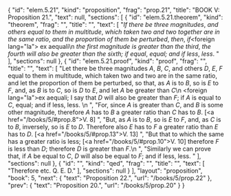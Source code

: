 {
  "id": "elem.5.21",
  "kind": "proposition",
  "frag": "prop.21",
  "title": "BOOK V: Proposition 21.",
  "text": null,
  "sections": [
    {
      "id": "elem.5.21.theorem",
      "kind": "theorem",
      "frag": "",
      "title": "",
      "text": [
        "<var>If there be three magnitudes</var>, <var>and others equal to them in multitude</var>, <var>which taken two and two together are in the same ratio</var>, <var>and the proportion of them be perturbed</var>, <var>then</var>, <var>if</var><foreign lang=\"la\"> ex aequali</foreign>\n       <var>the first magnitude is greater than the third</var>, <var>the fourth will also be greater than the sixth; if equal</var>, <var>equal; and if less</var>, <var>less</var>. "
      ],
      "sections": null
    },
    {
      "id": "elem.5.21.proof",
      "kind": "proof",
      "frag": "",
      "title": "",
      "text": [
        "Let there be three magnitudes <var>A</var>, <var>B</var>, <var>C</var>, and others <var>D</var>, <var>E</var>, <var>F</var> equal to them in multitude, which taken two and two are in the same ratio, and let the proportion of them be perturbed, so that, as <var>A</var> is to <var>B</var>, so is <var>E</var> to <var>F</var>, and, as <var>B</var> is to <var>C</var>, so is <var>D</var> to <var>E</var>, and let <var>A</var> be greater than <var>C</var>\n       <foreign lang=\"la\">ex aequali</foreign>; I say that <var>D</var> will also be greater than <var>F</var>; if <var>A</var> is equal to <var>C</var>, equal; and if less, less. \n      ",
        "For, since <var>A</var> is greater than <var>C</var>, and <var>B</var> is some other magnitude, therefore <var>A</var> has to <var>B</var> a greater ratio than <var>C</var> has to <var>B</var>. [<a href=\"/books/5/#prop.8\">V. 8</a>] ",
        "But, as <var>A</var> is to <var>B</var>, so is <var>E</var> to <var>F</var>, and, as <var>C</var> is to <var>B</var>, inversely, so is <var>E</var> to <var>D</var>. Therefore also <var>E</var> has to <var>F</var> a greater ratio than <var>E</var> has to <var>D</var>. [<a href=\"/books/5/#prop.13\">V. 13</a>] ",
        "But that to which the same has a greater ratio is less; [<a href=\"/books/5/#prop.10\">V. 10</a>] therefore <var>F</var> is less than <var>D</var>; therefore <var>D</var> is greater than <var>F</var>.\n       ",
        "Similarly we can prove that, if <var>A</var> be equal to <var>C</var>, <var>D</var> will also be equal to <var>F</var>; and if less, less. "
      ],
      "sections": null
    },
    {
      "id": "",
      "kind": "qed",
      "frag": "",
      "title": "",
      "text": [
        "Therefore etc. Q. E. D."
      ],
      "sections": null
    }
  ],
  "layout": "proposition",
  "book": 5,
  "next": {
    "text": "Proposition 22.",
    "url": "/books/5/prop.22"
  },
  "prev": {
    "text": "Proposition 20.",
    "url": "/books/5/prop.20"
  }
}
